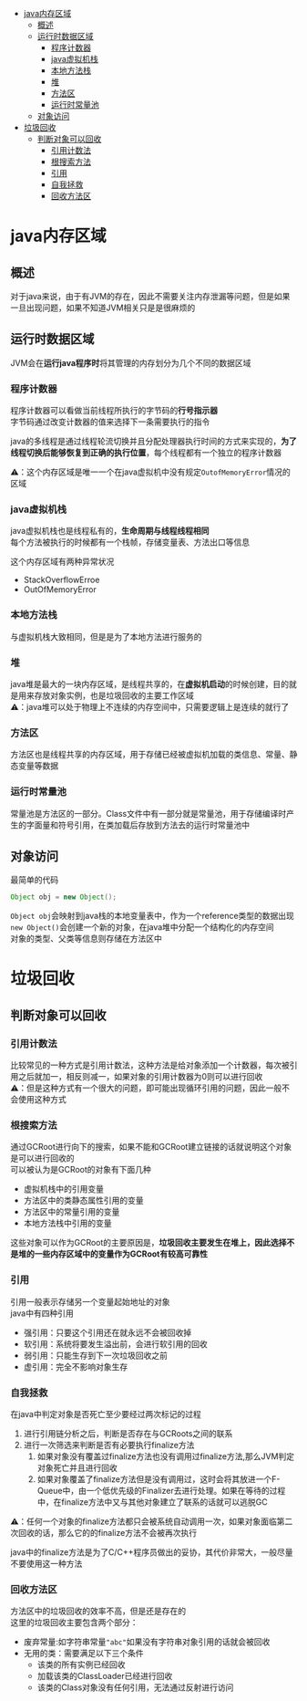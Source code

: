 - [java内存区域](#java内存区域)
  - [概述](#概述)
  - [运行时数据区域](#运行时数据区域)
    - [程序计数器](#程序计数器)
    - [java虚拟机栈](#java虚拟机栈)
    - [本地方法栈](#本地方法栈)
    - [堆](#堆)
    - [方法区](#方法区)
    - [运行时常量池](#运行时常量池)
  - [对象访问](#对象访问)
- [垃圾回收](#垃圾回收)
  - [判断对象可以回收](#判断对象可以回收)
    - [引用计数法](#引用计数法)
    - [根搜索方法](#根搜索方法)
    - [引用](#引用)
    - [自我拯救](#自我拯救)
    - [回收方法区](#回收方法区)

# java内存区域

## 概述
对于java来说，由于有JVM的存在，因此不需要关注内存泄漏等问题，但是如果一旦出现问题，如果不知道JVM相关只是是很麻烦的

## 运行时数据区域
JVM会在**运行java程序时**将其管理的内存划分为几个不同的数据区域

### 程序计数器
程序计数器可以看做当前线程所执行的字节码的**行号指示器**  
字节码通过改变计数器的值来选择下一条需要执行的指令

java的多线程是通过线程轮流切换并且分配处理器执行时间的方式来实现的，**为了线程切换后能够恢复到正确的执行位置**，每个线程都有一个独立的程序计数器

⚠️：这个内存区域是唯一一个在java虚拟机中没有规定`OutofMemoryError`情况的区域

### java虚拟机栈
java虚拟机栈也是线程私有的，**生命周期与线程线程相同**  
每个方法被执行的时候都有一个栈帧，存储变量表、方法出口等信息

这个内存区域有两种异常状况  
* StackOverflowErroe
* OutOfMemoryError

### 本地方法栈
与虚拟机栈大致相同，但是是为了本地方法进行服务的

### 堆
java堆是最大的一块内存区域，是线程共享的，在**虚拟机启动**的时候创建，目的就是用来存放对象实例，也是垃圾回收的主要工作区域  
⚠️：java堆可以处于物理上不连续的内存空间中，只需要逻辑上是连续的就行了

### 方法区
方法区也是线程共享的内存区域，用于存储已经被虚拟机加载的类信息、常量、静态变量等数据

### 运行时常量池
常量池是方法区的一部分。Class文件中有一部分就是常量池，用于存储编译时产生的字面量和符号引用，在类加载后存放到方法去的运行时常量池中

## 对象访问
最简单的代码
```java
Object obj = new Object();
```
`Object obj`会映射到java栈的本地变量表中，作为一个reference类型的数据出现  
`new Object()`会创建一个新的对象，在java堆中分配一个结构化的内存空间  
对象的类型、父类等信息则存储在方法区中  

# 垃圾回收
## 判断对象可以回收
### 引用计数法
比较常见的一种方式是引用计数法，这种方法是给对象添加一个计数器，每次被引用之后就加一，相反则减一，如果对象的引用计数器为0则可以进行回收  
⚠️：但是这种方式有一个很大的问题，即可能出现循环引用的问题，因此一般不会使用这种方式

### 根搜索方法
通过GCRoot进行向下的搜索，如果不能和GCRoot建立链接的话就说明这个对象是可以进行回收的  
可以被认为是GCRoot的对象有下面几种  
* 虚拟机栈中的引用变量
* 方法区中的类静态属性引用的变量
* 方法区中的常量引用的变量
* 本地方法栈中引用的变量

这些对象可以作为GCRoot的主要原因是，**垃圾回收主要发生在堆上，因此选择不是堆的一些内存区域中的变量作为GCRoot有较高可靠性**

### 引用
引用一般表示存储另一个变量起始地址的对象  
java中有四种引用  
* 强引用：只要这个引用还在就永远不会被回收掉
* 软引用：系统将要发生溢出前，会进行软引用的回收
* 弱引用：只能生存到下一次垃圾回收之前
* 虚引用：完全不影响对象生存

### 自我拯救
在java中判定对象是否死亡至少要经过两次标记的过程
1. 进行引用链分析之后，判断是否存在与GCRoots之间的联系
2. 进行一次筛选来判断是否有必要执行finalize方法
   1. 如果对象没有覆盖过finalize方法也没有调用过finalize方法,那么JVM判定对象死亡并且进行回收
   2. 如果对象覆盖了finalize方法但是没有调用过，这时会将其放进一个F-Queue中，由一个低优先级的Finalizer去进行处理。如果在等待的过程中，在finalize方法中又与其他对象建立了联系的话就可以逃脱GC

⚠️：任何一个对象的finalize方法都只会被系统自动调用一次，如果对象面临第二次回收的话，那么它的的finalize方法不会被再次执行

java中的finalize方法是为了C/C++程序员做出的妥协，其代价非常大，一般尽量不要使用这一种方法

### 回收方法区
方法区中的垃圾回收的效率不高，但是还是存在的  
这里的垃圾回收主要包含两个部分：  
* 废弃常量:如字符串常量`"abc"`如果没有字符串对象引用的话就会被回收
* 无用的类：需要满足以下三个条件  
  * 该类的所有实例已经回收
  * 加载该类的ClassLoader已经进行回收
  * 该类的Class对象没有任何引用，无法通过反射进行访问

